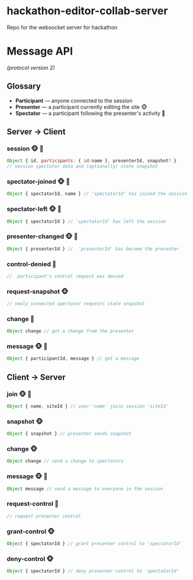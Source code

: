 # hackathon-editor-collab-server
Repo for the websocket server for hackathon

# Message API
_(protocol version 2)_

## Glossary
* **Participant** &mdash; anyone connected to the session
* **Presenter** &mdash; a participant currently editing the site :monkey_face:
* **Spectator** &mdash; a participant following the presenter's activity :tropical_fish:

## Server → Client

### session :monkey_face: :tropical_fish:
```js 
Object { id, participants: { id:name }, presenterId, snapshot? } 
// session spectator data and (optionally) state snapshot
``` 

### spectator-joined :monkey_face: :tropical_fish:
```js 
Object { spectatorId, name } // 'spectatorId' has joined the session
```

### spectator-left :monkey_face: :tropical_fish:
```js 
Object { spectatorId } // 'spectatorId' has left the session
```

### presenter-changed :monkey_face: :tropical_fish:
```js 
Object { presenterId } //  'presenterId' has become the presenter
```

### control-denied :tropical_fish:
```js 
//  participant's control request was denied
```

### request-snapshot :monkey_face:
```js 
// newly connected spectator requests state snapshot
``` 

### change :tropical_fish:
```js 
Object change // got a change from the presenter
```

### message :monkey_face: :tropical_fish:
```js 
Object { participantId, message } // got a message
```


## Client → Server

### join :monkey_face: :tropical_fish:
```js
Object { name, siteId } // user 'name' joins session 'siteId'
```

### snapshot :monkey_face:
```js
Object { snapshot } // presenter sends snapshot
```

### change :monkey_face:
```js 
Object change // send a change to spectators
```

### message :monkey_face: :tropical_fish:
```js 
Object message // send a message to everyone in the session
```

### request-control :tropical_fish:
```js 
// request presenter control
```

### grant-control :monkey_face:
```js 
Object { spectatorId } // grant presenter control to 'spectatorId'
```

### deny-control :monkey_face:
```js 
Object { spectatorId } // deny presenter control to 'spectatorId'
```
